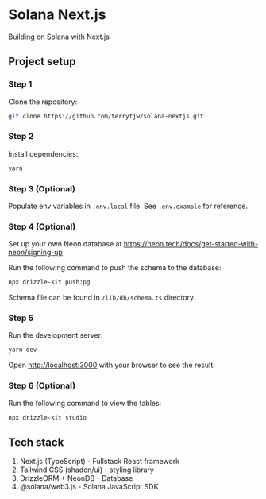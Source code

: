 # Solana Next.js

Building on Solana with Next.js

## Project setup

### Step 1

Clone the repository:

```bash
git clone https://github.com/terrytjw/solana-nextjs.git
```

### Step 2

Install dependencies:

```bash
yarn
```

### Step 3 (Optional)

Populate env variables in `.env.local` file. See `.env.example` for reference.

### Step 4 (Optional)

Set up your own Neon database at https://neon.tech/docs/get-started-with-neon/signing-up

Run the following command to push the schema to the database:

```bash
npx drizzle-kit push:pg
```

Schema file can be found in `/lib/db/schema.ts` directory.

### Step 5 

Run the development server:

```bash
yarn dev
```

Open [http://localhost:3000](http://localhost:3000) with your browser to see the result.

### Step 6 (Optional)

Run the following command to view the tables:

```bash
npx drizzle-kit studio
```

## Tech stack

1. Next.js (TypeScript) - Fullstack React framework
2. Tailwind CSS (shadcn/ui) - styling library
3. DrizzleORM + NeonDB - Database
4. @solana/web3.js - Solana JavaScript SDK
